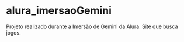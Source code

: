 # alura_imersaoGemini
Projeto realizado durante a Imersão de Gemini da Alura. Site que busca jogos.
